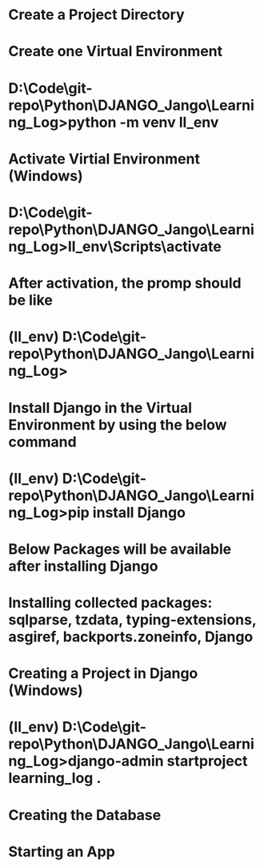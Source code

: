 # Create a Project Directory
# Create one Virtual Environment
# D:\Code\git-repo\Python\DJANGO\_Jango\Learning_Log>python -m venv ll_env
# Activate Virtial Environment (Windows)
# D:\Code\git-repo\Python\DJANGO\_Jango\Learning_Log>ll_env\Scripts\activate 


# After activation, the promp should be like 

# (ll_env) D:\Code\git-repo\Python\DJANGO\_Jango\Learning_Log>

# Install Django in the Virtual Environment by using the below command 

# (ll_env) D:\Code\git-repo\Python\DJANGO\_Jango\Learning_Log>pip install Django


# Below Packages will be available after installing Django 

# Installing collected packages: sqlparse, tzdata, typing-extensions, asgiref, backports.zoneinfo, Django


# Creating a Project in Django (Windows)
# (ll_env) D:\Code\git-repo\Python\DJANGO\_Jango\Learning_Log>django-admin startproject learning_log .


# Creating the Database 

# Starting an App 




